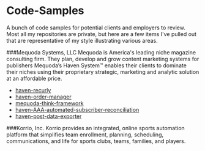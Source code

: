 Code-Samples
============

A bunch of code samples for potential clients and employers to review. Most all my repositories are private, but here are a few items I've pulled out that are representative of my style illustrating various areas.

###Mequoda Systems, LLC
Mequoda is America's leading niche magazine consulting firm. They plan, develop and grow content marketing systems for publishers Mequoda’s Haven System™ enables their clients to dominate their niches using their proprietary strategic, marketing and analytic solution at an affordable price.

- [haven-recurly](https://bitbucket.org/balbert/code_samples/src/master/Mequoda/haven-recurly/)
- [haven-order-manager](https://bitbucket.org/balbert/code_samples/src/master/Mequoda/haven-order-manager/)
- [mequoda-think-framework](https://bitbucket.org/balbert/code_samples/src/master/Mequoda/haven-think-framework)
- [haven-AAA-automated-subscriber-reconciliation](https://bitbucket.org/balbert/code_samples/src/master/Mequoda/haven-AAA-automated-subscriber-reconciliation)
- [haven-post-data-exporter](https://bitbucket.org/balbert/code_samples/src/master/Mequoda/haven-post-data-exporter)


###Korrio, Inc.
Korrio provides an integrated, online sports automation platform that simplifies team enrollment, planning, scheduling, communications, and life for sports clubs, teams, families, and players.

